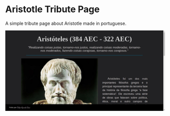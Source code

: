 # Aristotle Tribute Page

A simple tribute page about Aristotle made in portuguese.

<img src="./readmeImages/pageScreenshot.jpg">